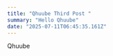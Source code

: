 ```yaml
---
title: "Qhuube Third Post "
summary: "Hello Qhuube"
date: "2025-07-11T06:45:35.161Z"
---
```


Qhuube 
